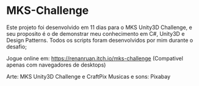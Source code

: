 # MKS-Challenge

Este projeto foi desenvolvido em 11 dias para o MKS Unity3D Challenge, e seu proposito é o de demonstrar meu conhecimento em C#, Unity3D e Design Patterns. Todos os scripts foram desenvolvidos por mim durante o desafio;

Jogue online em: https://renanruan.itch.io/mks-challenge
(Compativel apenas com navegadores de desktops)

Arte: MKS Unity3D Challenge e CraftPix
Musicas e sons: Pixabay
